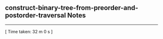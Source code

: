 <h2>construct-binary-tree-from-preorder-and-postorder-traversal Notes</h2><hr>[ Time taken: 32 m 0 s ]